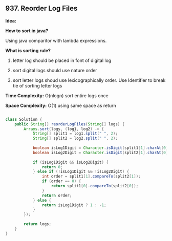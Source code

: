 ## 937. Reorder Log Files

**Idea:**

**How to sort in java?** 


Using java comparitor with lambda expressions.

**What is sorting rule?** 


1) letter log should be placed in font of digital log 


2) sort digital logs should use nature order


3) sort letter logs shoud use lexicographically order. Use Identifier to break tie of sorting letter logs





**Time Complexity:** O(nlogn) sort entire logs once


**Space Complexity:** O(1) using same space as return

```java

class Solution {
    public String[] reorderLogFiles(String[] logs) {
        Arrays.sort(logs, (log1, log2) -> {
            String[] split1 = log1.split(" ", 2);
            String[] split2 = log2.split(" ", 2);
            
            boolean isLog1Digit = Character.isDigit(split1[1].charAt(0));
            boolean isLog2Digit = Character.isDigit(split2[1].charAt(0));
            
            if (isLog1Digit && isLog2Digit) {
                return 0;
            } else if (!isLog1Digit && !isLog2Digit) {
                int order = split1[1].compareTo(split2[1]);
                if (order == 0) {
                    return split1[0].compareTo(split2[0]);
                }
                return order;
            } else {
                return isLog1Digit ? 1 : -1;
            }
        });
        
        return logs;
    }
}

```
